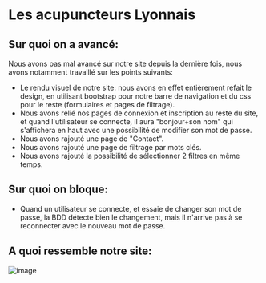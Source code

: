 # Les acupuncteurs Lyonnais

## Sur quoi on a avancé:

Nous avons pas mal avancé sur notre site depuis la dernière fois, nous avons notamment travaillé sur les points suivants:

* Le rendu visuel de notre site: nous avons en effet entièrement refait le design, en utilisant bootstrap pour notre barre de navigation et du css pour le reste (formulaires et pages de filtrage).
* Nous avons relié nos pages de connexion et inscription au reste du site, et quand l'utilisateur se connecte, il aura "bonjour+son nom" qui s'affichera en haut avec une possibilité de modifier son mot de passe.
* Nous avons rajouté une page de "Contact".
* Nous avons rajouté une page de filtrage par mots clés.
* Nous avons rajouté la possibilité de sélectionner 2 filtres en même temps.


## Sur quoi on bloque:

* Quand un utilisateur se connecte, et essaie de changer son mot de passe, la BDD détecte bien le changement, mais il n'arrive pas à se reconnecter avec le nouveau mot de passe.

## A quoi ressemble notre site:

![image](https://user-images.githubusercontent.com/69010419/158897993-174c7b6f-7f76-4d11-9e7f-e3fe1d414189.png)

